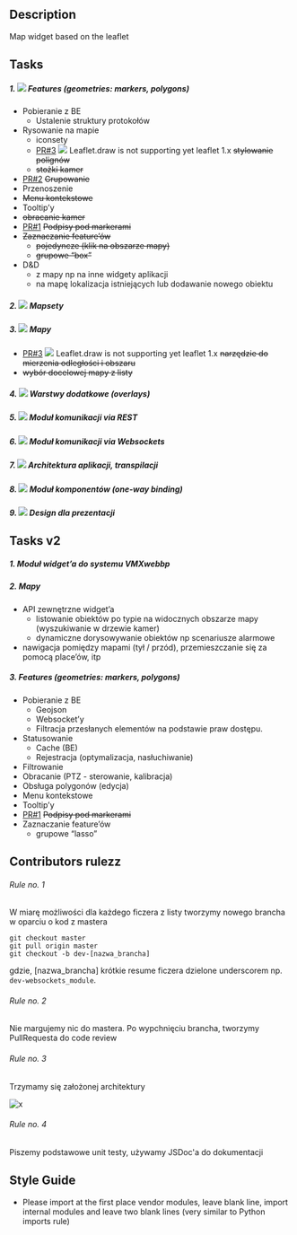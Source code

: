 Description
----------
Map widget based on the leaflet

Tasks
----------
##### 1. ![](http://progressed.io/bar/61) Features  (geometries: markers, polygons)
- Pobieranie z BE
    - Ustalenie struktury protokołów
- Rysowanie na mapie
    - iconsety
    - [PR#3](https://github.com/CombatCode/mapv3/pull/3) ![](http://progressed.io/bar/10) Leaflet.draw is not supporting yet leaflet 1.x ~~stylowanie polignów~~
    - ~~stożki kamer~~
- [PR#2](https://github.com/CombatCode/mapv3/pull/2) ~~Grupowanie~~
- Przenoszenie
- ~~Menu kontekstowe~~
- Tooltip’y
- ~~obracanie kamer~~
- [PR#1](https://github.com/CombatCode/mapv3/pull/1) ~~Podpisy pod markerami~~ 
- ~~Zaznaczanie feature’ów~~
    - ~~pojedyncze (klik na obszarze mapy)~~
    - ~~grupowe “box”~~
- D&D
    - z mapy np na inne widgety aplikacji
    - na mapę lokalizacja istniejących lub dodawanie nowego obiektu

##### 2. ![](http://progressed.io/bar/100) Mapsety
##### 3. ![](http://progressed.io/bar/100) Mapy
- [PR#3](https://github.com/CombatCode/mapv3/pull/3) ![](http://progressed.io/bar/50) Leaflet.draw is not supporting yet leaflet 1.x ~~narzędzie do mierzenia odległości i obszaru~~
- ~~wybór docelowej mapy z listy~~

##### 4. ![](http://progressed.io/bar/10) Warstwy dodatkowe (overlays)
##### 5. ![](http://progressed.io/bar/100) Moduł komunikacji via REST
##### 6. ![](http://progressed.io/bar/0) Moduł komunikacji via Websockets
##### 7. ![](http://progressed.io/bar/100) Architektura aplikacji, transpilacji
##### 8. ![](http://progressed.io/bar/100) Moduł komponentów (one-way binding)
##### 9. ![](http://progressed.io/bar/0) Design dla prezentacji

Tasks v2
-------

##### 1. Moduł widget’a do systemu VMXwebbp
##### 2. Mapy
- API zewnętrzne widget’a
    - listowanie obiektów po typie na widocznych obszarze mapy (wyszukiwanie w drzewie kamer)
    - dynamiczne dorysowywanie obiektów np scenariusze alarmowe
- nawigacja pomiędzy mapami (tył / przód), przemieszczanie się za pomocą place’ów, itp

##### 3. Features  (geometries: markers, polygons)
- Pobieranie z BE
    - Geojson
    - Websocket’y
    - Filtracja przesłanych elementów na podstawie praw dostępu.
- Statusowanie
    - Cache (BE)
    - Rejestracja (optymalizacja, nasłuchiwanie)
- Filtrowanie
- Obracanie (PTZ  - sterowanie, kalibracja)
- Obsługa polygonów (edycja)
- Menu kontekstowe
- Tooltip’y
- [PR#1](https://github.com/CombatCode/mapv3/pull/1) ~~Podpisy pod markerami~~ 
- Zaznaczanie feature’ów
    - grupowe “lasso”

Contributors rulezz
----------
###### Rule no. 1
W miarę możliwości dla każdego ficzera z listy tworzymy nowego brancha w oparciu o kod z mastera
```
git checkout master
git pull origin master
git checkout -b dev-[nazwa_brancha]
```
gdzie, [nazwa_brancha] krótkie resume ficzera dzielone underscorem np. ``dev-websockets_module``.
###### Rule no. 2
Nie margujemy nic do mastera. Po wypchnięciu brancha, tworzymy PullRequesta do code review
###### Rule no. 3
Trzymamy się założonej architektury

![x](http://66.media.tumblr.com/94185caa6fa578cdf2492e62cb0666ab/tumblr_inline_o91sjrJiGK1raprkq_500.gif)
###### Rule no. 4
Piszemy podstawowe unit testy, używamy JSDoc'a do dokumentacji

Style Guide
----------
- Please import at the first place vendor modules, leave blank line, import internal modules and leave two blank lines (very similar to Python imports rule)
